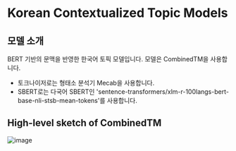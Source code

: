 # Korean Contextualized Topic Models
## 모델 소개
BERT 기반의 문맥을 반영한 한국어 토픽 모델입니다. 모델은 CombinedTM을 사용합니다.

* 토크나이저로는 형태소 분석기 Mecab을 사용합니다.
* SBERT로는 다국어 SBERT인 'sentence-transformers/xlm-r-100langs-bert-base-nli-stsb-mean-tokens'를 사용합니다.

## High-level sketch of CombinedTM
![image](https://user-images.githubusercontent.com/73151616/154487038-aa4f1edb-4bf7-484f-a2ac-76b2aa9d2e06.jpg)
